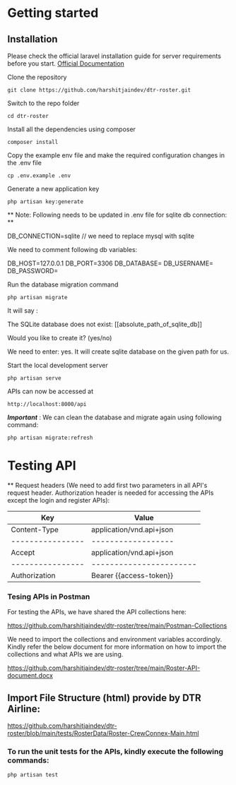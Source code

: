 # Getting started

## Installation

Please check the official laravel installation guide for server requirements before you start. [Official Documentation](https://laravel.com/docs/11.x#creating-a-laravel-project)

Clone the repository
    
    git clone https://github.com/harshitjaindev/dtr-roster.git

Switch to the repo folder

    cd dtr-roster

Install all the dependencies using composer

    composer install
    

Copy the example env file and make the required configuration changes in the .env file

    cp .env.example .env
	
Generate a new application key

    php artisan key:generate
	
	
** Note: Following needs to be updated in .env file for sqlite db connection: **

DB_CONNECTION=sqlite  // we need to replace mysql with sqlite

We need to comment following db variables:

DB_HOST=127.0.0.1
DB_PORT=3306
DB_DATABASE=
DB_USERNAME=
DB_PASSWORD=


Run the database migration command

    php artisan migrate

	
It will say : 

The SQLite database does not exist: [[absolute_path_of_sqlite_db]]

Would you like to create it? (yes/no)

We need to enter: yes. It will create sqlite database on the given path for us.


Start the local development server

    php artisan serve
    
APIs can now be accessed at

    http://localhost:8000/api
  

***Important*** : We can clean the database and migrate again using following command:

    php artisan migrate:refresh


# Testing API

 
** Request headers 
(We need to add first two parameters in all API's request header. Authorization header is needed for accessing the APIs except the login and register APIs): 

| **Key**           | **Value**          
|----------------	|------------------	        |
|Content-Type     	| application/vnd.api+json 	|
|----------------	|------------------	        |
|Accept     	    | application/vnd.api+json 	|
|----------------	|-----------------------	|
|Authorization     	| Bearer {{access-token}}


### Tesing APIs in Postman ###

For testing the APIs, we have shared the API collections here:

https://github.com/harshitjaindev/dtr-roster/tree/main/Postman-Collections

We need to import the collections and environment variables accordingly. Kindly refer the below document for more information on how to import the collections and what APIs we are using.

https://github.com/harshitjaindev/dtr-roster/tree/main/Roster-API-document.docx


## Import File Structure (html) provide by DTR Airline:

https://github.com/harshitjaindev/dtr-roster/blob/main/tests/RosterData/Roster-CrewConnex-Main.html


### To run the unit tests for the APIs, kindly execute the following commands:

    php artisan test
